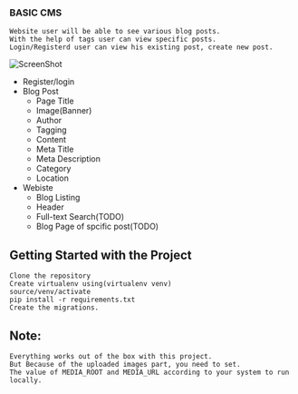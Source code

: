 ### BASIC CMS
    Website user will be able to see various blog posts.
    With the help of tags user can view specific posts. 
    Login/Registerd user can view his existing post, create new post.
    
![ScreenShot](https://github.com/notoriousarun/notoriousarun.github.io/blob/master/2uun0d.gif?raw=true)

* Register/login
* Blog Post
	* Page Title
	* Image(Banner)
	* Author
	* Tagging
	* Content
	* Meta Title
	* Meta Description
	* Category
	* Location
* Webiste
	* Blog Listing
	* Header
	* Full-text Search(TODO)
	* Blog Page of spcific post(TODO)

## Getting Started with the Project
	Clone the repository
	Create virtualenv using(virtualenv venv)
	source/venv/activate
	pip install -r requirements.txt
	Create the migrations.

 ## Note: 
 	Everything works out of the box with this project. 
	But Because of the uploaded images part, you need to set.
	The value of MEDIA_ROOT and MEDIA_URL according to your system to run locally.



	
